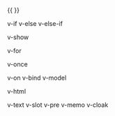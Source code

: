 {{ }}

<!-- --------------------------------------------------------------- -->

v-if
v-else
v-else-if

v-show

<!-- --------------------------------------------------------------- -->

v-for

v-once

<!-- --------------------------------------------------------------- -->

v-on
v-bind
v-model

<!-- --------------------------------------------------------------- -->

v-html

<!-- --------------------------------------------------------------- -->

v-text
v-slot
v-pre
v-memo
v-cloak

